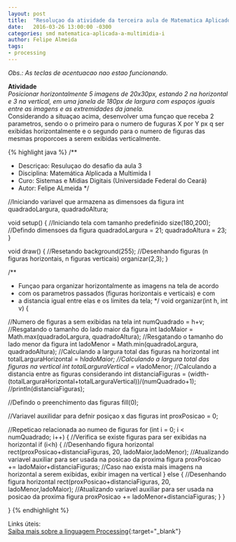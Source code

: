```yaml
---
layout: post
title:  "Resoluçao da atividade da terceira aula de Matematica Aplicado a Multimidia I"
date:   2016-03-26 13:00:00 -0300
categories: smd matematica-aplicada-a-multimidia-i
author: Felipe Almeida
tags:
- processing
---
```

*Obs.: As teclas de acentuacao nao estao funcionando.*

**Atividade**  
*Posicionar horizontalmente 5 imagens de 20x30px, estando 2 na horizontal e 3 na vertical, em uma janela de 180px de largura com espaços iguais entre as imagens e as extremidades da janela.*  
Considerando a situaçao acima, desenvolver uma funçao que receba 2 parametros, sendo o o primeiro para o numero de fuguras X por Y px q ser exibidas horizontalmente e o segundo para o numero de figuras das mesmas proporcoes a serem exibidas verticalmente.

{% highlight java %}
/**
  * Descriçao: Resuluçao do desafio da aula 3
  * Disciplina: Matemática Alplicada a Multimida I
  * Curo: Sistemas e Mídias Digitais (Universidade Federal do Ceará)
  * Autor: Felipe ALmeida
  */

//Iniciando variavel que armazena as dimensoes da figura
int quadradoLargura, quadradoAltura;

void setup() {
  //Iniciando tela com tamanho predefinido
  size(180,200);
  //Defindo dimensoes da figura
  quadradoLargura = 21;
  quadradoAltura = 23;
}

void draw() {
  //Resetando 
  background(255);
  //Desenhando figuras (n figuras horizontais, n figuras verticais)
  organizar(2,3);
}

/**
  * Funçao para organizar horizontalmente as imagens na tela de acordo
  * com os parametros passados (figuras horizontais e verticais) e com
  * a distancia igual entre elas e os limites da tela;
  */
void organizar(int h, int v) {
  
  //Numero de figuras a sem exibidas na tela
  int numQuadrado = h+v;
  //Resgatando o tamanho do lado maior da figura
  int ladoMaior = Math.max(quadradoLargura, quadradoAltura);
  //Resgatando o tamanho do lado menor da figura
  int ladoMenor = Math.min(quadradoLargura, quadradoAltura);
  //Calculando a largura total das figuras na horizontal
  int totalLarguraHorizontal = h*ladoMaior;
  //Calculando a largura total das figuras na vertical
  int totalLarguraVertical = v*ladoMenor;
  //Calculando a distancia entre as figuras considerando 
  int distanciaFiguras = (width-(totalLarguraHorizontal+totalLarguraVertical))/(numQuadrado+1);
  //println(distanciaFiguras);
  
  //Defindo o preenchimento das figuras
  fill(0);
  
  //Variavel auxilidar para defnir posiçao x das figuras
  int proxPosicao = 0;
  
  //Repeticao relacionada ao numeo de figuras
  for (int i = 0; i < numQuadrado; i++) {
    //Verifica se existe figuras para ser exibidas na horizontal
    if (i<h) {
      //Desenhando figura horizontal
      rect(proxPosicao+distanciaFiguras, 20, ladoMaior,ladoMenor);
      //Atualizando variavel auxiliar para ser usada na posicao da proxima figura
      proxPosicao += ladoMaior+distanciaFiguras;
    //Caso nao exista mais imagens na horizontal a serem exibidas, exibir imagen na vertical
    } else {
      //Desenhando figura horizontal
      rect(proxPosicao+distanciaFiguras, 20, ladoMenor,ladoMaior);
      //Atualizando variavel auxiliar para ser usada na posicao da proxima figura
      proxPosicao += ladoMenor+distanciaFiguras;
    }
  }
  
}
{% endhighlight %}

Links úteis:  
[Saiba mais sobre a linguagem Processing](https://processing.org/){:target="_blank"}
